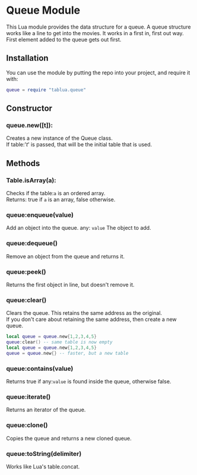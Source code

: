 # Queue Module
This Lua module provides the data structure for a queue.  A queue structure works like a line to get into the movies.  It works in a first in, first out way.  First element added to the queue gets out first.


## Installation
You can use the module by putting the repo into your project, and require it with:
```lua
queue = require "tablua.queue"
```

## Constructor

### queue.new([t]):
Creates a new instance of the Queue class.  
If table:'*t*' is passed, that will be the initial table that is used.

## Methods

### Table.isArray(a):
Checks if the table:`a` is an ordered array.  
Returns: true if `a` is an array, false otherwise. 


### queue:enqueue(value)
Add an object into the queue.
any: `value` The object to add.

### queue:dequeue()
Remove an object from the queue and returns it.

### queue:peek()
Returns the first object in line, but doesn't remove it.

### queue:clear()
Clears the queue.  This retains the same address as the original.  
If you don't care about retaining the same address, then create a new queue.

```lua
local queue = queue.new{1,2,3,4,5}
queue:clear() -- same table is now empty
local queue = queue.new{1,2,3,4,5}
queue = queue.new{} -- faster, but a new table
```

### queue:contains(value)
Returns true if any:`value` is found inside the queue, otherwise false.

### queue:iterate()
Returns an iterator of the queue.

### queue:clone()
Copies the queue and returns a new cloned queue.

### queue:toString(delimiter)
Works like Lua's table.concat.